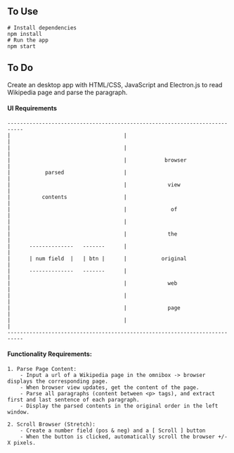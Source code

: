 
## To Use

```
# Install dependencies
npm install
# Run the app
npm start
```

## To Do

Create an desktop app with HTML/CSS, JavaScript and Electron.js to read Wikipedia page and parse the paragraph.

#### UI Requirements
	---------------------------------------------------------------------------
	|                                    |                                    |
	|                                    |                                    |
	|                                    |            browser                 |
	|           parsed                   |                                    |
	|                                    |             view                   |
	|          contents                  |                                    |
	|                                    |              of                    |
	|                                    |                                    |
	|                                    |             the                    |
	|      --------------   -------      |                                    |
	|      | num field  |   | btn |      |           original                 |
	|      --------------   -------      |                                    |
	|                                    |             web                    |
	|                                    |                                    |
	|                                    |             page                   |
	|                                    |                                    |
	---------------------------------------------------------------------------

#### Functionality Requirements:
	1. Parse Page Content:
		- Input a url of a Wikipedia page in the omnibox -> browser displays the corresponding page.
		- When browser view updates, get the content of the page.
		- Parse all paragraphs (content between <p> tags), and extract first and last sentence of each paragraph.
		- Display the parsed contents in the original order in the left window.

	2. Scroll Browser (Stretch):
		- Create a number field (pos & neg) and a [ Scroll ] button
		- When the button is clicked, automatically scroll the browser +/- X pixels.


